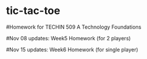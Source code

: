 # tic-tac-toe

#Homework for TECHIN 509 A Technology Foundations

#Nov 08 updates: Week5 Homework (for 2 players)

#Nov 15 updates: Week6 Homework (for single player)
